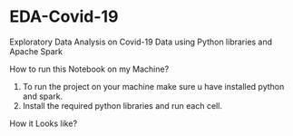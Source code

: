 # EDA-Covid-19
Exploratory Data Analysis on Covid-19 Data using Python libraries and Apache Spark

How to run this Notebook on my Machine?
1) To run the project on your machine make sure u have installed python and spark.
2) Install the required python libraries and run each cell.

How it Looks like?
